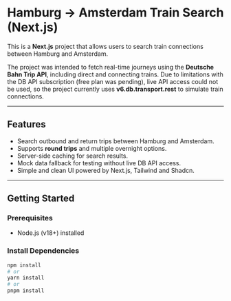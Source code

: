 # Hamburg → Amsterdam Train Search (Next.js)

This is a **Next.js** project that allows users to search train connections between Hamburg and Amsterdam.

The project was intended to fetch real-time journeys using the **Deutsche Bahn Trip API**, including direct and connecting trains. Due to limitations with the DB API subscription (free plan was pending), live API access could not be used, so the project currently uses **v6.db.transport.rest** to simulate train connections.

---

## Features

- Search outbound and return trips between Hamburg and Amsterdam.
- Supports **round trips** and multiple overnight options.
- Server-side caching for search results.
- Mock data fallback for testing without live DB API access.
- Simple and clean UI powered by Next.js, Tailwind and Shadcn.

---

## Getting Started

### Prerequisites

- Node.js (v18+) installed

### Install Dependencies

```bash
npm install
# or
yarn install
# or
pnpm install
```
